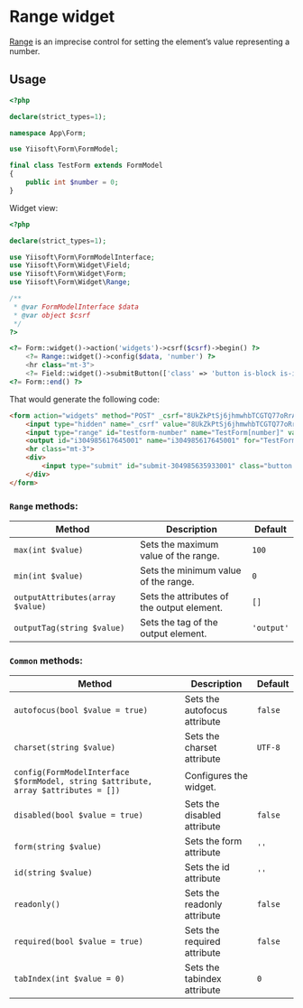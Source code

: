 # Range widget

[Range](https://www.w3.org/TR/2012/WD-html-markup-20120329/input.range.html) is an imprecise control for setting the element’s value representing a number.

## Usage

```php
<?php

declare(strict_types=1);

namespace App\Form;

use Yiisoft\Form\FormModel;

final class TestForm extends FormModel
{
    public int $number = 0;
}
```

Widget view:

```php
<?php

declare(strict_types=1);

use Yiisoft\Form\FormModelInterface;
use Yiisoft\Form\Widget\Field;
use Yiisoft\Form\Widget\Form;
use Yiisoft\Form\Widget\Range;

/**
 * @var FormModelInterface $data
 * @var object $csrf
 */
?>

<?= Form::widget()->action('widgets')->csrf($csrf)->begin() ?>
    <?= Range::widget()->config($data, 'number') ?>
    <hr class="mt-3">
    <?= Field::widget()->submitButton(['class' => 'button is-block is-info is-fullwidth', 'value' => 'Save']) ?>
<?= Form::end() ?>
```

That would generate the following code:

```html
<form action="widgets" method="POST" _csrf="8UkZkPtSj6jhmwhbTCGTQ77oRrAfacF_46hDJyX3bWqcCF38jzPI46SvT2gmaMAF9osNg05Y9Ufb3ghPSME6Rw==">
    <input type="hidden" name="_csrf" value="8UkZkPtSj6jhmwhbTCGTQ77oRrAfacF_46hDJyX3bWqcCF38jzPI46SvT2gmaMAF9osNg05Y9Ufb3ghPSME6Rw==">
    <input type="range" id="testform-number" name="TestForm[number]" value="0" oninput="i304985617645001.value=this.value">
    <output id="i304985617645001" name="i304985617645001" for="TestForm[number]">0</output>
    <hr class="mt-3">
    <div>
        <input type="submit" id="submit-304985635933001" class="button is-block is-info is-fullwidth" name="submit-304985635933001" value="Save">
    </div>
</form>
```

### `Range` methods:

Method | Description | Default
-------|-------------|---------
`max(int $value)` | Sets the maximum value of the range. | `100`
`min(int $value)` | Sets the minimum value of the range. | `0`
`outputAttributes(array $value)` | Sets the attributes of the output element. | `[]`
`outputTag(string $value)` | Sets the tag of the output element. | `'output'`

### `Common` methods:

Method | Description | Default
-------|-------------|---------
`autofocus(bool $value = true)` | Sets the autofocus attribute | `false`
`charset(string $value)` | Sets the charset attribute | `UTF-8`
`config(FormModelInterface $formModel, string $attribute, array $attributes = [])` | Configures the widget. |
`disabled(bool $value = true)` | Sets the disabled attribute | `false`
`form(string $value)` | Sets the form attribute | `''`
`id(string $value)` | Sets the id attribute | `''`
`readonly()` | Sets the readonly attribute | `false`
`required(bool $value = true)` | Sets the required attribute | `false`
`tabIndex(int $value = 0)` | Sets the tabindex attribute | `0`

